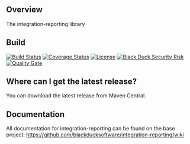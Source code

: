 ## Overview ##
The integration-reporting library

## Build ##

[![Build Status](https://travis-ci.org/blackducksoftware/integration-reporting.svg?branch=master)](https://travis-ci.org/blackducksoftware/integration-reporting)
[![Coverage Status](https://coveralls.io/repos/github/blackducksoftware/integration-reporting/badge.svg?branch=master)](https://coveralls.io/github/blackducksoftware/integration-reporting?branch=master)
[![License](https://img.shields.io/badge/License-Apache%202.0-blue.svg)](https://opensource.org/licenses/Apache-2.0) 
[![Black Duck Security Risk](https://copilot.blackducksoftware.com/github/repos/blackducksoftware/integration-reporting/branches/master/badge-risk.svg)](https://copilot.blackducksoftware.com/github/repos/blackducksoftware/integration-reporting/branches/master)
[![Quality Gate](https://sonarcloud.io/api/project_badges/measure?project=com.blackducksoftware.integration%3Aintegration-reporting&metric=alert_status)](https://sonarcloud.io/dashboard?id=com.blackducksoftware.integration%3Aintegration-reporting)

## Where can I get the latest release? ##
You can download the latest release from Maven Central.

## Documentation ##
All documentation for integration-reporting can be found on the base project:  https://github.com/blackducksoftware/integration-reporting/wiki
